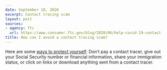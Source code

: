 ```yaml
---
date: September 10, 2020
excerpt: Contact tracing scam
layout: post
sources:
- agency: ftc
  url: https://www.consumer.ftc.gov/blog/2020/06/help-covid-19-contact-tracers-not-scammers
title: How can I avoid a contact tracing scam?
---
```


Here are some [ways to protect yourself](https://www.consumer.ftc.gov/blog/2020/06/help-covid-19-contact-tracers-not-scammers): Don’t pay a contact tracer, give out your Social Security number or financial information, share your immigration status, or click on links or download anything sent from a contact tracer.